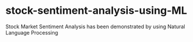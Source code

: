 # stock-sentiment-analysis-using-ML
Stock Market Sentiment Analysis has been demonstrated by using Natural Language Processing 
